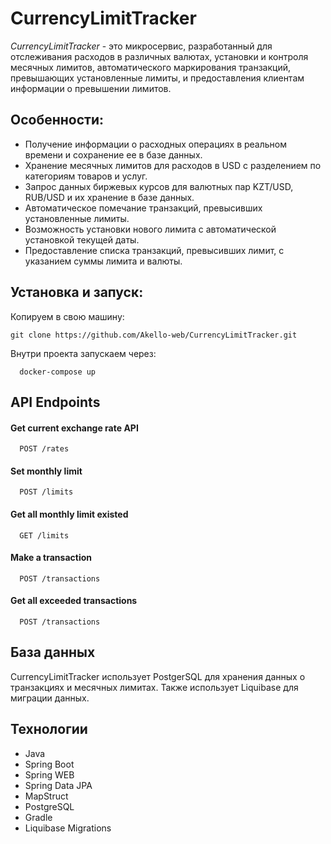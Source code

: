 # CurrencyLimitTracker

*CurrencyLimitTracker* - это микросервис, разработанный для отслеживания расходов в различных валютах, установки и контроля месячных лимитов, автоматического маркирования транзакций, превышающих установленные лимиты, и предоставления клиентам информации о превышении лимитов.

## Особенности:

- Получение информации о расходных операциях в реальном времени и сохранение ее в базе данных.
- Хранение месячных лимитов для расходов в USD с разделением по категориям товаров и услуг.
- Запрос данных биржевых курсов для валютных пар KZT/USD, RUB/USD и их хранение в базе данных.
- Автоматическое помечание транзакций, превысивших установленные лимиты.
- Возможность установки нового лимита с автоматической установкой текущей даты.
- Предоставление списка транзакций, превысивших лимит, с указанием суммы лимита и валюты.

## Установка и запуск:
Копируем в свою машину:
```http
git clone https://github.com/Akello-web/CurrencyLimitTracker.git
```

Внутри проекта запускаем через:
```http
  docker-compose up
```

## API Endpoints

#### Get current exchange rate API

```http
  POST /rates
```
#### Set monthly limit

```http
  POST /limits
```
#### Get all monthly limit existed

```http
  GET /limits
```

#### Make a transaction

```http
  POST /transactions
```

#### Get all exceeded transactions

```http
  POST /transactions
```

## База данных

CurrencyLimitTracker использует PostgerSQL для хранения данных о транзакциях и месячных лимитах.
Также использует Liquibase для миграции данных.

## Технологии

- Java
- Spring Boot
- Spring WEB
- Spring Data JPA
- MapStruct
- PostgreSQL
- Gradle
- Liquibase Migrations

